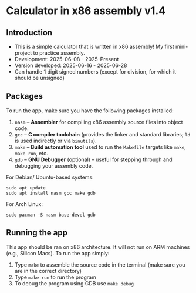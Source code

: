 # Calculator in x86 assembly v1.4
## Introduction
- This is a simple calculator that is written in x86 assembly! My first mini-project to practice assembly.
- Development: 2025-06-08 - 2025-Present
- Version developed: 2025-06-16 - 2025-06-28
- Can handle 1 digit signed numbers (except for division, for which it should be unsigned)

## Packages
To run the app, make sure you have the following packages installed:
1. `nasm` – **Assembler** for compiling x86 assembly source files into object code.
2. `gcc` – **C compiler toolchain** (provides the linker and standard libraries; `ld` is used indirectly or via `binutils`).
3. `make` – **Build automation tool** used to run the `Makefile` targets like `make`, `make run`, etc.
4. `gdb` – **GNU Debugger** (optional) – useful for stepping through and debugging your assembly code.

For Debian/ Ubuntu-based systems:
```
sudo apt update
sudo apt install nasm gcc make gdb
``` 

For Arch Linux:
```
sudo pacman -S nasm base-devel gdb
```

## Running the app
This app should be ran on x86 architecture. It will not run on ARM machines (e.g., Silicon Macs). To run the app simply:
1. Type `make` to assemble the source code in the terminal (make sure you are in the correct directory)
2. Type `make run` to run the program
3. To debug the program using GDB use `make debug`
